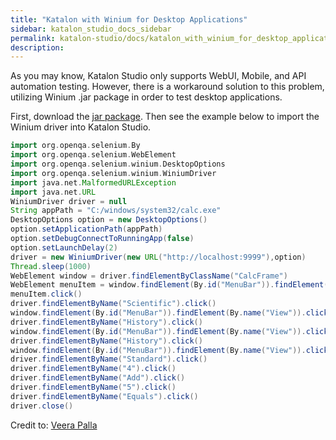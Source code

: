 ```yaml
---
title: "Katalon with Winium for Desktop Applications" 
sidebar: katalon_studio_docs_sidebar
permalink: katalon-studio/docs/katalon_with_winium_for_desktop_applications.html 
description: 
---
```

As you may know, Katalon Studio only supports WebUI, Mobile, and API automation testing. However, there is a workaround solution to this problem, utilizing Winium .jar package in order to test desktop applications.

First, download the [jar package](https://jar-download.com/?search_box=com.github.2gis.winium). Then see the example below to import the Winium driver into Katalon Studio.

```groovy
import org.openqa.selenium.By
import org.openqa.selenium.WebElement
import org.openqa.selenium.winium.DesktopOptions
import org.openqa.selenium.winium.WiniumDriver
import java.net.MalformedURLException
import java.net.URL
WiniumDriver driver = null
String appPath = "C:/windows/system32/calc.exe"
DesktopOptions option = new DesktopOptions()
option.setApplicationPath(appPath)
option.setDebugConnectToRunningApp(false)
option.setLaunchDelay(2)
driver = new WiniumDriver(new URL("http://localhost:9999"),option)
Thread.sleep(1000)
WebElement window = driver.findElementByClassName("CalcFrame")
WebElement menuItem = window.findElement(By.id("MenuBar")).findElement(By.name("View"))
menuItem.click()
driver.findElementByName("Scientific").click()
window.findElement(By.id("MenuBar")).findElement(By.name("View")).click()
driver.findElementByName("History").click()
window.findElement(By.id("MenuBar")).findElement(By.name("View")).click()
driver.findElementByName("History").click()
window.findElement(By.id("MenuBar")).findElement(By.name("View")).click()
driver.findElementByName("Standard").click()
driver.findElementByName("4").click()
driver.findElementByName("Add").click()
driver.findElementByName("5").click()
driver.findElementByName("Equals").click()
driver.close()
```

Credit to: [Veera Palla](https://forum.katalon.com/discussion/8457/katalon-with-winium)